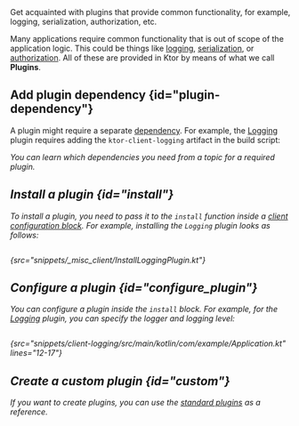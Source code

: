 [//]: # (title: Plugins)

<link-summary>
Get acquainted with plugins that provide common functionality, for example, logging, serialization, authorization, etc.
</link-summary>

Many applications require common functionality that is out of scope of the application logic. This could be things like [logging](client_logging.md),  [serialization](serialization-client.md), or [authorization](auth.md). All of these are provided in Ktor by means of what we call **Plugins**. 


## Add plugin dependency {id="plugin-dependency"}
A plugin might require a separate [dependency](client-dependencies.md). For example, the [Logging](client_logging.md) plugin requires adding the `ktor-client-logging` artifact in the build script:

<var name="artifact_name" value="ktor-client-logging"/>
<include src="lib.xml" include-id="add_ktor_artifact"/>

You can learn which dependencies you need from a topic for a required plugin.


## Install a plugin {id="install"}
To install a plugin, you need to pass it to the `install` function inside a [client configuration block](create-client.md#configure-client). For example, installing the `Logging` plugin looks as follows:

```kotlin
```
{src="snippets/_misc_client/InstallLoggingPlugin.kt"}


## Configure a plugin {id="configure_plugin"}
You can configure a plugin inside the `install` block. For example, for the [Logging](client_logging.md) plugin, you can specify the logger and logging level:
```kotlin
```
{src="snippets/client-logging/src/main/kotlin/com/example/Application.kt" lines="12-17"}


## Create a custom plugin {id="custom"}
If you want to create plugins, you can use the [standard plugins](https://github.com/ktorio/ktor/blob/main/ktor-client/ktor-client-core/common/src/io/ktor/client/plugins/) as a reference.
